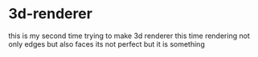 # 3d-renderer
this is my second time trying to make 3d renderer this time rendering not only edges but also faces
its not perfect but it is something
